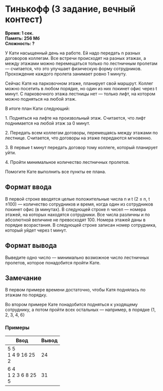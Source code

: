 <h1 class="title">Тинькофф (3 задание, вечный контест)</h1>
<p><b>Время: 1 сек.<br>Память: 256 Мб<br>Сложность: ?</b></p>
<p>У Кати насыщенный день на работе. Ей надо передать n разных договоров коллегам. Все встречи происходят на разных этажах, а между этажами можно перемещаться только по лестничным пролетам — считается, что это улучшает физическую форму сотрудников. Прохождение каждого пролета занимает ровно 1 минуту.</p>
<p>Сейчас Катя на парковочном этаже, планирует свой маршрут. Коллег можно посетить в любом порядке, но один из них покинет офис через t минут. С парковочного этажа лестницы нет — только лифт, на котором можно подняться на любой этаж.</p>
<p>В итоге план Кати следующий:</p>
<p>1. Подняться на лифте на произвольный этаж. Считается, что лифт поднимается на любой этаж за 0 минут.</p>
<p>2. Передать всем коллегам договоры, перемещаясь между этажами по лестнице. Считается, что договоры на этаже передаются мгновенно.</p>
<p>3. В первые t минут передать договор тому коллеге, который планирует уйти.</p>
<p>4. Пройти минимальное количество лестничных пролетов.</p>
<p>Помогите Кате выполнить все пункты ее плана.</p>

<h2>Формат ввода</h2>
<p>В первой строке вводятся целые положительные числа n и t (2 ≤ n, t ≤100) — количество сотрудников и время, когда один из сотрудников покинет офис (в минутах). В следующей строке n чисел — номера этажей, на которых находятся сотрудники. Все числа различны и по абсолютной величине не превосходят 100. Номера этажей даны в порядке возрастания. В следующей строке записан номер сотрудника, который уйдет через t минут.</p>

<h2>Формат вывода</h2>
<p>Выведите одно число — минимально возможное число лестничных пролетов, которое понадобится пройти Кате.</p>

<h2>Замечание</h2>
<p>В первом примере времени достаточно, чтобы Катя поднялась по этажам по порядку.</p>
<p>Во втором примере Кате понадобится подняться к уходящему сотруднику, а потом пройти всех остальных — например, в порядке {1, 2, 3, 4, 6}</p>

<h3>Примеры</h3>
<table class="sample-tests">
  <thead>
     <tr>
        <th>Ввод</th>
        <th>Вывод</th>
     </tr>
  </thead>
  <tbody>
     <tr>
        <td>5 5<br>
            1 4 9 16 25<br>
            2</td>
        <td>24</td>
     </tr>
     <tr>
        <td>6 4<br>
            1 2 3 6 8 25<br>
            5</td>
        <td>31</td>
     </tr>
  </tbody>
</table>